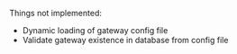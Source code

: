 Things not implemented:

- Dynamic loading of gateway config file
- Validate gateway existence in database from config file
